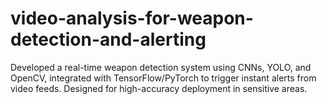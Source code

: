 # video-analysis-for-weapon-detection-and-alerting
Developed a real-time weapon detection system using CNNs, YOLO, and OpenCV, integrated with TensorFlow/PyTorch to trigger instant alerts from video feeds. Designed for high-accuracy deployment in sensitive areas.   
